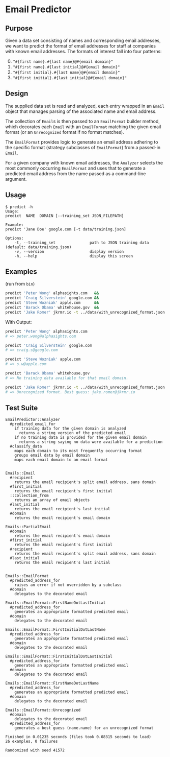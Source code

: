 Email Predictor
================

Purpose
--------

Given a data set consisting of names and corresponding email addresses, we want
to predict the format of email addresses for staff at companies with known email
addresses. The formats of interest fall into four patterns:

00. `"#{first name}.#{last name}@#{email domain}"`
00. `"#{first name}.#{last initial}@#{email domain}"`
00. `"#{first initial}.#{last name}@#{email domain}"`
00. `"#{first initial}.#{last initial}@#{email domain}"`

Design
-------

The supplied data set is read and analyzed, each entry wrapped in an `Email`
object that manages parsing of the associated name and email address.

The collection of `Email`s is then passed to an `EmailFormat` builder method,
which decorates each `Email` with an `EmailFormat` matching the given email
format (or an `Unrecognized` format if no format matches). 

The `EmailFormat` provides logic to generate an email address adhering to the
specific format (strategy subclasses of `EmailFormat`) from a passed-in `Email`.

For a given company with known email addresses, the `Analyzer` selects the most
commonly occurring `EmailFormat` and uses that to generate a predicted email
address from the name passed as a command-line argument.


Usage
-----

```
$ predict -h
Usage:
predict  NAME  DOMAIN [--training_set JSON_FILEPATH]

Example:
predict 'Jane Doe' google.com [-t data/training.json]

Options:
    -t, --training_set               path to JSON training data (default: data/training.json)
    -v, --version                    display version
    -h, --help                       display this screen
```

Examples
--------
(run from `bin`)

```sh
predict 'Peter Wong' alphasights.com   &&
predict 'Craig Silverstein' google.com &&
predict 'Steve Wozniak' apple.com      &&
predict 'Barack Obama' whitehouse.gov  &&
predict 'Jake Romer' jkrmr.io -t ../data/with_unrecognized_format.json
```

With Output:

```sh
predict 'Peter Wong' alphasights.com
# => peter.wong@alphasights.com

predict 'Craig Silverstein' google.com
# => craig.s@google.com

predict 'Steve Wozniak' apple.com
# => s.w@apple.com

predict 'Barack Obama' whitehouse.gov
# => No training data available for that email domain.

predict 'Jake Romer' jkrmr.io -t ../data/with_unrecognized_format.json
# => Unrecognized format. Best guess: jake.romer@jkrmr.io
```

Test Suite
----------

```
EmailPredictor::Analyzer
  #predicted_email_for
    if training data for the given domain is analyzed
      returns a string version of the predicted email
    if no training data is provided for the given email domain
      returns a string saying no data were available for a prediction
  #classify_data
    maps each domain to its most frequently occurring format
    groups email data by email domain
    maps each email domain to an email format


Emails::Email
  #recipient
    returns the email recipient's split email address, sans domain
  #first_initial
    returns the email recipient's first initial
  ::collection_from
    returns an array of email objects
  #last_initial
    returns the email recipient's last initial
  #domain
    returns the email recipient's email domain

Emails::PartialEmail
  #domain
    returns the email recipient's email domain
  #first_initial
    returns the email recipient's first initial
  #recipient
    returns the email recipient's split email address, sans domain
  #last_initial
    returns the email recipient's last initial


Emails::EmailFormat
  #predicted_address_for
    raises an error if not overridden by a subclass
  #domain
    delegates to the decorated email

Emails::EmailFormat::FirstNameDotLastInitial
  #predicted_address_for
    generates an appropriate formatted predicted email
  #domain
    delegates to the decorated email

Emails::EmailFormat::FirstInitialDotLastName
  #predicted_address_for
    generates an appropriate formatted predicted email
  #domain
    delegates to the decorated email

Emails::EmailFormat::FirstInitialDotLastInitial
  #predicted_address_for
    generates an appropriate formatted predicted email
  #domain
    delegates to the decorated email

Emails::EmailFormat::FirstNameDotLastName
  #predicted_address_for
    generates an appropriate formatted predicted email
  #domain
    delegates to the decorated email

Emails::EmailFormat::Unrecognized
  #domain
    delegates to the decorated email
  #predicted_address_for
    generates a best guess (name.name) for an unrecognized format

Finished in 0.01235 seconds (files took 0.08315 seconds to load)
26 examples, 0 failures

Randomized with seed 41572

```
